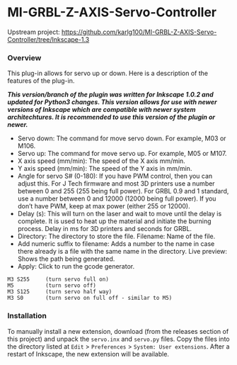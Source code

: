 # MI-GRBL-Z-AXIS-Servo-Controller

Upstream project: https://github.com/karlg100/MI-GRBL-Z-AXIS-Servo-Controller/tree/Inkscape-1.3

### Overview
This plug-in allows for servo up or down.  Here is a description of the features of the plug-in.

***This version/branch of the plugin was written for Inkscape 1.0.2 and updated for Python3 changes. This version allows for use with newer versions of Inkscape which are compatible with newer system architechtures. It is recommended to use this version of the plugin or newer.***

* Servo down:  The command for move servo down.  For example, M03 or M106.
* Servo up: The command for move servo up.  For example, M05 or M107.
* X axis speed (mm/min):  The speed of the X axis mm/min.
* Y axis speed (mm/min):  The speed of the Y axis in mm/min.
* Angle for servo S# (0-180): If you have PWM control, then you can adjust this.  For J Tech firmware and most 3D printers use a number between 0 and 255 (255 being full power).  For GRBL 0.9 and 1 standard, use a number between 0 and 12000 (12000 being full power).   If you don’t have PWM, keep at max power (either 255 or 12000).
* Delay (s):  This will turn on the laser and wait to move until the delay is complete.  It is used to heat up the material and initiate the burning process.  Delay in ms for 3D printers and seconds for GRBL.
* Directory:  The directory to store the file.
Filename:  Name of the file.
* Add numeric suffix to filename:  Adds a number to the name in case there already is a file with the same name in the directory.
Live preview:  Shows the path being generated.
* Apply:  Click to run the gcode generator.


```
M3 S255     (turn servo full on)
M5          (turn servo off)
M3 S125     (turn servo half way)
M3 S0       (turn servo on full off - similar to M5)
```

### Installation

To manually install a new extension, download (from the releases section of this project) and unpack the `servo.inx` and `servo.py` files. Copy the files into the directory listed at `Edit` > `Preferences` > `System: User extensions`. After a restart of Inkscape, the new extension will be available.
